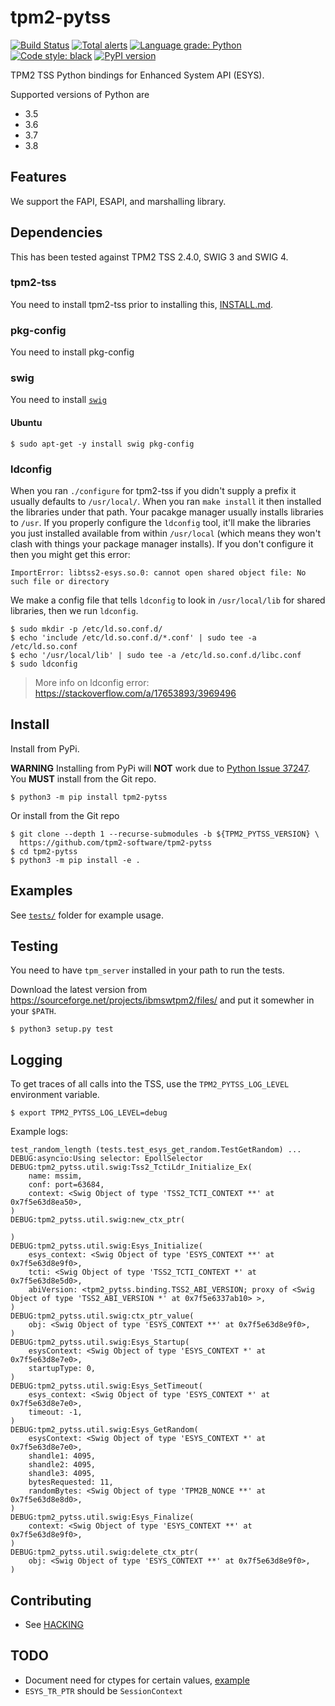# tpm2-pytss

[![Build Status](https://travis-ci.org/tpm2-software/tpm2-pytss.svg?branch=master)](https://travis-ci.org/tpm2-software/tpm2-pytss)
[![Total alerts](https://img.shields.io/lgtm/alerts/g/tpm2-software/tpm2-pytss.svg?logo=lgtm&logoWidth=18)](https://lgtm.com/projects/g/tpm2-software/tpm2-pytss/alerts/)
[![Language grade: Python](https://img.shields.io/lgtm/grade/python/g/tpm2-software/tpm2-pytss.svg?logo=lgtm&logoWidth=18)](https://lgtm.com/projects/g/tpm2-software/tpm2-pytss/context:python)
[![Code style: black](https://img.shields.io/badge/code%20style-black-000000.svg)](https://github.com/python/black)
[![PyPI version](https://img.shields.io/pypi/v/tpm2-pytss.svg)](https://pypi.org/project/tpm2-pytss)

TPM2 TSS Python bindings for Enhanced System API (ESYS).

Supported versions of Python are

- 3.5
- 3.6
- 3.7
- 3.8

## Features

We support the FAPI, ESAPI, and marshalling library.

## Dependencies

This has been tested against TPM2 TSS 2.4.0, SWIG 3 and SWIG 4.

### tpm2-tss

You need to install tpm2-tss prior to installing this,
[INSTALL.md](https://github.com/tpm2-software/tpm2-tss/blob/master/INSTALL.md).

### pkg-config

You need to install pkg-config

### swig

You need to install [`swig`](http://swig.org/)

#### Ubuntu

```console
$ sudo apt-get -y install swig pkg-config
```

### ldconfig

When you ran `./configure` for tpm2-tss if you didn't supply a prefix it usually
defaults to `/usr/local/`. When you ran `make install` it then installed the
libraries under that path. Your pacakge manager usually installs libraries to
`/usr`. If you properly configure the `ldconfig` tool, it'll make the libraries
you just installed available from within `/usr/local` (which means they won't
clash with things your package manager installs). If you don't configure it then
you might get this error:

```log
ImportError: libtss2-esys.so.0: cannot open shared object file: No such file or directory
```

We make a config file that tells `ldconfig` to look in `/usr/local/lib` for
shared libraries, then we run `ldconfig`.

```console
$ sudo mkdir -p /etc/ld.so.conf.d/
$ echo 'include /etc/ld.so.conf.d/*.conf' | sudo tee -a /etc/ld.so.conf
$ echo '/usr/local/lib' | sudo tee -a /etc/ld.so.conf.d/libc.conf
$ sudo ldconfig
```

> More info on ldconfig error: https://stackoverflow.com/a/17653893/3969496

## Install

Install from PyPi.

**WARNING** Installing from PyPi will **NOT** work due to
[Python Issue 37247](https://bugs.python.org/issue37247). You **MUST** install
from the Git repo.

```console
$ python3 -m pip install tpm2-pytss
```

Or install from the Git repo

```console
$ git clone --depth 1 --recurse-submodules -b ${TPM2_PYTSS_VERSION} \
  https://github.com/tpm2-software/tpm2-pytss
$ cd tpm2-pytss
$ python3 -m pip install -e .
```

## Examples

See [`tests/`](tests/) folder for example usage.

## Testing

You need to have `tpm_server` installed in your path to run the tests.

Download the latest version from https://sourceforge.net/projects/ibmswtpm2/files/
and put it somewher in your `$PATH`.

```console
$ python3 setup.py test
```

## Logging

To get traces of all calls into the TSS, use the `TPM2_PYTSS_LOG_LEVEL`
environment variable.

```console
$ export TPM2_PYTSS_LOG_LEVEL=debug
```

Example logs:

```
test_random_length (tests.test_esys_get_random.TestGetRandom) ... DEBUG:asyncio:Using selector: EpollSelector
DEBUG:tpm2_pytss.util.swig:Tss2_TctiLdr_Initialize_Ex(
    name: mssim,
    conf: port=63684,
    context: <Swig Object of type 'TSS2_TCTI_CONTEXT **' at 0x7f5e63d8ea50>,
)
DEBUG:tpm2_pytss.util.swig:new_ctx_ptr(

)
DEBUG:tpm2_pytss.util.swig:Esys_Initialize(
    esys_context: <Swig Object of type 'ESYS_CONTEXT **' at 0x7f5e63d8e9f0>,
    tcti: <Swig Object of type 'TSS2_TCTI_CONTEXT *' at 0x7f5e63d8e5d0>,
    abiVersion: <tpm2_pytss.binding.TSS2_ABI_VERSION; proxy of <Swig Object of type 'TSS2_ABI_VERSION *' at 0x7f5e6337ab10> >,
)
DEBUG:tpm2_pytss.util.swig:ctx_ptr_value(
    obj: <Swig Object of type 'ESYS_CONTEXT **' at 0x7f5e63d8e9f0>,
)
DEBUG:tpm2_pytss.util.swig:Esys_Startup(
    esysContext: <Swig Object of type 'ESYS_CONTEXT *' at 0x7f5e63d8e7e0>,
    startupType: 0,
)
DEBUG:tpm2_pytss.util.swig:Esys_SetTimeout(
    esys_context: <Swig Object of type 'ESYS_CONTEXT *' at 0x7f5e63d8e7e0>,
    timeout: -1,
)
DEBUG:tpm2_pytss.util.swig:Esys_GetRandom(
    esysContext: <Swig Object of type 'ESYS_CONTEXT *' at 0x7f5e63d8e7e0>,
    shandle1: 4095,
    shandle2: 4095,
    shandle3: 4095,
    bytesRequested: 11,
    randomBytes: <Swig Object of type 'TPM2B_NONCE **' at 0x7f5e63d8e8d0>,
)
DEBUG:tpm2_pytss.util.swig:Esys_Finalize(
    context: <Swig Object of type 'ESYS_CONTEXT **' at 0x7f5e63d8e9f0>,
)
DEBUG:tpm2_pytss.util.swig:delete_ctx_ptr(
    obj: <Swig Object of type 'ESYS_CONTEXT **' at 0x7f5e63d8e9f0>,
)
```

## Contributing

- See [HACKING](HACKING.md)

## TODO

- Document need for ctypes for certain values, [example](https://github.com/tpm2-software/tpm2-pytss/blob/d84ab944c2795a27a076caf759ecfb31ab667446/tests/test_esys_auto_session_flags.py#L112-L133)
- `ESYS_TR_PTR` should be `SessionContext`
